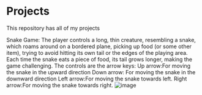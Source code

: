 # Projects
This repository has all of my projects

Snake Game:
The player controls a long, thin creature, resembling a snake, which roams around on a bordered plane, picking up food (or some other item), trying to avoid hitting its own tail or the edges of the playing area. Each time the snake eats a piece of food, its tail grows longer, making the game challenging.
The controls are the arrow keys:
Up arrow:For moving the snake in the upward direction
Down arrow: For moving the snake in the downward direction
Left arrow:For moving the snake towards left.
Right arrow:For moving the snake towards right.
![image](https://user-images.githubusercontent.com/116056995/211182901-1cc452bf-51fc-4a9c-893e-ef42bcd7af58.png)
